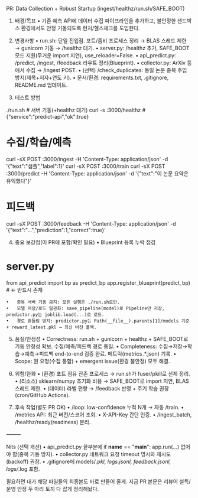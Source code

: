 

PR: Data Collection + Robust Startup (ingest/healthz/run.sh/SAFE_BOOT)

1) 배경/목표
	•	기존 예측 API에 데이터 수집 파이프라인을 추가하고, 불안정한 샌드박스 환경에서도 안정 기동되도록 런처/헬스체크를 도입한다.

2) 변경사항
	•	run.sh: 단일 진입점. 포트/좀비 프로세스 정리 → BLAS 스레드 제한 → gunicorn 기동 → /healthz 대기.
	•	server.py: /healthz 추가, SAFE_BOOT 모드 지원(무거운 import 지연), use_reloader=False.
	•	api_predict.py: /predict, /ingest, /feedback 라우트 정리(Blue­print).
	•	collector.py: ArXiv 등에서 수집 → /ingest POST.
	•	(선택) /check_duplicates: 동일 논문 중복 주입 방지(제목+저자+연도 키).
	•	문서/환경: requirements.txt, .gitignore, README.md 업데이트.

3) 테스트 방법

./run.sh                      # 서버 기동(+healthz 대기)
curl -s :3000/healthz         # {"service":"predict-api","ok":true}

# 수집/학습/예측
curl -sX POST :3000/ingest  -H 'Content-Type: application/json' -d '{"text":"샘플","label":1}'
curl -sX POST :3000/train
curl -sX POST :3000/predict -H 'Content-Type: application/json' -d '{"text":"이 논문 요약은 유익했다"}'

# 피드백
curl -sX POST :3000/feedback -H 'Content-Type: application/json' -d '{"text":"…","prediction":1,"correct":true}'

4) 중요 보강점(이 PR에 포함/확인 필요)
	•	Blueprint 등록 누락 점검

# server.py
from api_predict import bp as predict_bp
app.register_blueprint(predict_bp)     # ← 반드시 존재


	•	중복 서버 기동 금지: 모든 실행은 ./run.sh로만.
	•	모델 저장/로드 일관화: save_pipeline(model)로 Pipeline만 저장, predictor.py는 joblib.load(...)로 로드.
	•	경로 흔들림 방지: predictor.py는 Path(__file__).parents[1]/models 기준 + reward_latest.pkl → 최신 버전 폴백.

5) 품질/안정성
	•	Correctness: run.sh + gunicorn + healthz + SAFE_BOOT로 기동 안정성 확보. 수집/예측/피드백 경로 통일.
	•	Completeness: 수집→저장→학습→예측→피드백 end-to-end 검증 완료. 메트릭(metrics_*.json) 기록.
	•	Scope: 원 요청(수집 통합) + emergent issue(환경 불안정) 모두 해결.

6) 위험/완화
	•	(환경) 포트 점유 잔존 프로세스 → run.sh가 fuser/pkill로 선제 정리.
	•	(리소스) sklearn/numpy 초기화 비용 → SAFE_BOOT로 import 지연, BLAS 스레드 제한.
	•	(데이터) 라벨 편향 → /feedback 반영 + 주기 학습 권장(cron/GitHub Actions).

7) 후속 작업(별도 PR OK)
	•	/loop: low-confidence 누적 N개 → 자동 /train.
	•	/metrics API: 최근 버전/스코어 조회.
	•	X-API-Key 간단 인증.
	•	/ingest_batch, /healthz/ready(readiness) 분리.

⸻

Nits (선택 개선)
	•	api_predict.py 끝부분에 if __name__ == "__main__": app.run(...) 없어야 함(중복 기동 방지).
	•	collector.py 네트워크 요청 timeout 명시와 재시도(backoff) 권장.
	•	.gitignore에 models/*.pkl, logs.jsonl, feedback.jsonl, logs/*.log 포함.

필요하면 내가 해당 파일들의 최종본도 바로 만들어 줄게. 지금 PR 본문은 리뷰어 설득/운영 안정 두 마리 토끼 다 잡게 정리해놨다.